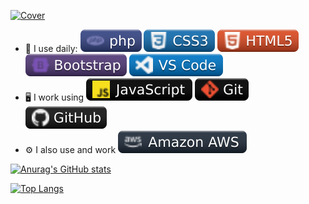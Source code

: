 [![Cover](https://raw.githubusercontent.com/Arnaud-Lyard/Arnaud-Lyard/main/Animation.gif)](https://arnaud-info.fr)


- :rocket: I use daily: ![Cover](https://github.com/Arnaud-Lyard/Arnaud-Lyard/blob/main/img/php.svg) ![Cover](https://github.com/Arnaud-Lyard/Arnaud-Lyard/blob/main/img/css3.svg) ![cover](https://github.com/Arnaud-Lyard/Arnaud-Lyard/blob/main/img/html5.svg) ![Cover](https://github.com/Arnaud-Lyard/Arnaud-Lyard/blob/main/img/bootstrap.svg) ![cover](https://github.com/Arnaud-Lyard/Arnaud-Lyard/blob/main/img/vscode.svg)
- :desktop_computer: I work using ![cover](https://github.com/Arnaud-Lyard/Arnaud-Lyard/blob/main/img/javascript.svg) ![cover](https://github.com/Arnaud-Lyard/Arnaud-Lyard/blob/main/img/git.svg) ![cover](https://github.com/Arnaud-Lyard/Arnaud-Lyard/blob/main/img/github.svg)
- :gear: I also use and work ![Cover](https://github.com/Arnaud-Lyard/Arnaud-Lyard/blob/main/img/aws.svg)

[![Anurag's GitHub stats](https://github-readme-stats.vercel.app/api?username=Arnaud-Lyard)](https://github.com/anuraghazra/github-readme-stats)

[![Top Langs](https://github-readme-stats.vercel.app/api/top-langs/?username=Arnaud-Lyard&layout=compact)](https://github.com/anuraghazra/github-readme-stats)
